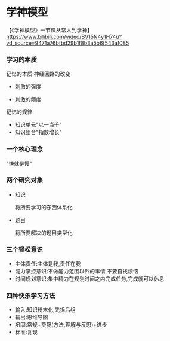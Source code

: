 # 学神模型

【《学神模型》一节课从常人到学神】<https://www.bilibili.com/video/BV15N4y1H74u?vd_source=9471a76bfbd29b1f8b3a5b6f543a1085>



### 学习的本质

记忆的本质:神经回路的改变

- 刺激的强度

- 刺激的频度

  

记忆的规律:

- 知识单元"以一当千"
- 知识组合"指数增长"



### 一个核心理念

"快就是慢"



### 两个研究对象

- 知识

  将所要学习的东西体系化

- 题目

  将所要解决的题目类型化



### 三个轻松意识

- 主体责任:主体是我,责任在我
- 能力掌控意识:不做能力范围以外的事情,不要自找烦恼
- 时间规划意识:集中精力在规划时间之内完成任务,完成就可以休息



### 四种快乐学习方法

- 输入:知识粉末化,先拆后组
- 输出:思维导图
- 巩固:常规+费曼(方法,理解与反思)+进步
- 标准:复现



